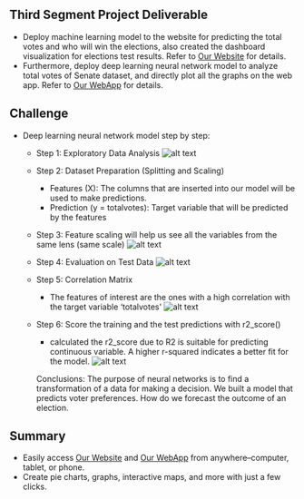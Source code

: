 ## Third Segment Project Deliverable
- Deploy machine learning model to the website for predicting the total votes and who will win the elections, also created the dashboard visualization for elections test results. Refer to [Our Website](https://predictsenate.anvil.app/) for details.
- Furthermore, deploy deep learning neural network model to analyze total votes of Senate dataset, and directly plot all the graphs on the web app. Refer to [Our WebApp](https://share.streamlit.io/hieppham8083/finalproject/main/main.py) for details.

## Challenge
- Deep learning neural network model step by step:
  - Step 1: Exploratory Data Analysis
  ![alt text](../Hiep_3rd_Segment/step1.png)
  
  - Step 2: Dataset Preparation (Splitting and Scaling)
    - Features (X): The columns that are inserted into our model will be used to make predictions.
    - Prediction (y = totalvotes): Target variable that will be predicted by the features
  - Step 3: Feature scaling will help us see all the variables from the same lens (same scale)
    ![alt text](../Hiep_3rd_Segment/step3.png)

  - Step 4: Evaluation on Test Data
    ![alt text](../Hiep_3rd_Segment/step4.png)

  - Step 5: Correlation Matrix
    - The features of interest are the ones with a high correlation with the target variable ‘totalvotes'
    ![alt text](../Hiep_3rd_Segment/step5.png)
  
  - Step 6: Score the training and the test predictions with r2_score()
    - calculated the r2_score due to R2 is suitable for predicting continuous variable. A higher r-squared indicates a better fit for the model.
    ![alt text](../Hiep_3rd_Segment/step6.png)
    
    Conclusions: The purpose of neural networks is to find a transformation of a data for making a decision. We built a model that predicts voter preferences. How do we forecast the outcome of an election.
   
 
## Summary
  - Easily access [Our Website](https://predictsenate.anvil.app/) and [Our WebApp](https://share.streamlit.io/hieppham8083/finalproject/main/main.py) from anywhere–computer, tablet, or phone.
  - Create pie charts, graphs, interactive maps, and more with just a few clicks.
	
  
